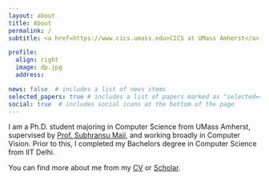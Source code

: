 ```yaml
---
layout: about
title: About
permalink: /
subtitle: <a href=https://www.cics.umass.edu>CICS at UMass Amherst</a>, Massachusetts, USA.

profile:
  align: right
  image: dp.jpg
  address:

news: false  # includes a list of news items
selected_papers: true # includes a list of papers marked as "selected={true}"
social: true  # includes social icons at the bottom of the page
---
```


I am a Ph.D. student majoring in Computer Science from UMass Amherst, supervised by [Prof. Subhransu Maji](https://people.cs.umass.edu/~smaji), and working broadly in Computer Vision. Prior to this, I completed my Bachelors degree in Computer Science from IIT Delhi. 

You can find more about me from my [CV](https://mustafa1728.github.io/resume.pdf) or [Scholar](https://scholar.google.com/citations?user=c9dbnFcAAAAJ&hl=en).

<!--  
I am a final year undergraduate majoring in Computer Science from IIT Delhi. Interested in pursuing research in the fields of AI and ML, I am actively looking for new ways to learn how to learn. 

My interest lies broadly in Deep Learning and Computer Vision. 

-->

